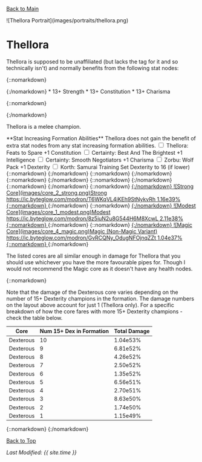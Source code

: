 [Back to Main](index.md)

<span id="thellora">
![Thellora Portrait](images/portraits/thellora.png)
</span>

# Thellora

<span class="champIntro">Thellora is supposed to be unaffiliated (but lacks the tag for it and so technically isn't) and normally benefits from the following stat nodes:</span>

{::nomarkdown}
<div id="champStats">
{:/nomarkdown}
* 13+ Strength
* 13+ Constitution
* 13+ Charisma

{::nomarkdown}
</div>
{:/nomarkdown}


<span class="champIntro">Thellora is a melee champion.</span>

<span class="modronColumn">
    <span class="buffboxCol" id="buffbox">
        <span class="buffboxRowHeader">**Stat Increasing Formation Abilities**</span>
        <span class="buffboxRow" id="buffboxNone">
            <span class="buffboxRowCol">
                <span class="buffboxRowNone">
                    Thellora does not gain the benefit of extra stat nodes from any stat increasing formation abilities.
                </span>
            </span>
        </span>
        <span class="buffboxRow" id="buffboxFeats to Spare">
            <span class="buffboxRowCol">
                <span class="buffboxRowCheck">
                    <input type="checkbox" name="1" id="Feats to Spare" value="Feats to Spare">
                    <label for="Feats to Spare">Thellora: Feats to Spare</label>
                </span>
            <span class="buffboxRowContent">
                +1 Constitution
            </span>
            </span>
        </span>
        <span class="buffboxRow" id="buffboxBest And The Brightest">
            <span class="buffboxRowCol">
                <span class="buffboxRowRadio">
                    <input type="checkbox" name="5" id="Best And The Brightest" value="Best And The Brightest">
                    <label for="Best And The Brightest">Certainty: Best And The Brightest</label>
                </span>
            <span class="buffboxRowContent">
                +1 Intelligence
            </span>
            </span>
        </span>
        <span class="buffboxRow" id="buffboxSmooth Negotiators">
            <span class="buffboxRowCol">
                <span class="buffboxRowRadio">
                    <input type="checkbox" name="5" id="Smooth Negotiators" value="Smooth Negotiators">
                    <label for="Smooth Negotiators">Certainty: Smooth Negotiators</label>
                </span>
            <span class="buffboxRowContent">
                +1 Charisma
            </span>
            </span>
        </span>
        <span class="buffboxRow" id="buffboxWolf Pack">
            <span class="buffboxRowCol">
                <span class="buffboxRowCheck">
                    <input type="checkbox" name="12" id="Wolf Pack" value="Wolf Pack">
                    <label for="Wolf Pack">Zorbu: Wolf Pack</label>
                </span>
            <span class="buffboxRowContent">
                +1 Dexterity
            </span>
            </span>
        </span>
        <span class="buffboxRow" id="buffboxSamurai Training">
            <span class="buffboxRowCol">
                <span class="buffboxRowCheck">
                    <input type="checkbox" name="2" id="Samurai Training" value="Samurai Training">
                    <label for="Samurai Training">Korth: Samurai Training</label>
                </span>
            <span class="buffboxRowContent">
                Set Dexterity to 16 (if lower)
            </span>
            </span>
        </span>
    </span>
{::nomarkdown}
    <a href="https://ic.byteglow.com/modron/7114GoDxPsVq9PvgtiUYx" target="_blank" data-core-id="7" data-buffs="Samurai Training" hidden>
{:/nomarkdown}
    <span class="modronRow">
        <span class="modronIconFull">
            ![Dexterous Core](images/core_7_dexterous.png)Dexterous
        </span>
        <span class="modronLink">
            https://ic.byteglow.com/modron/7114GoDxPsVq9PvgtiUYx
        </span>
        <span class="modronDamageBuffed">
            1.15e49%
        </span>
    </span>
{::nomarkdown}
    </a>
{:/nomarkdown}
{::nomarkdown}
    <a href="https://ic.byteglow.com/modron/-jnUH55BSGiQ4QmDYXI36" target="_blank" data-core-id="2" data-buffs="Samurai Training" hidden>
{:/nomarkdown}
    <span class="modronRow">
        <span class="modronIconFull">
            ![Strong Core](images/core_2_strong.png)Strong
        </span>
        <span class="modronLink">
            https://ic.byteglow.com/modron/-jnUH55BSGiQ4QmDYXI36
        </span>
        <span class="modronDamageBuffed">
            1.68e41%
        </span>
    </span>
{::nomarkdown}
    </a>
{:/nomarkdown}
{::nomarkdown}
    <a href="https://ic.byteglow.com/modron/-jnUH55BSGiQ4QmDYXI36" target="_blank" data-core-id="2" data-buffs="Wolf Pack" hidden>
{:/nomarkdown}
    <span class="modronRow">
        <span class="modronIconFull">
            ![Strong Core](images/core_2_strong.png)Strong
        </span>
        <span class="modronLink">
            https://ic.byteglow.com/modron/-jnUH55BSGiQ4QmDYXI36
        </span>
        <span class="modronDamageBuffed">
            1.68e41%
        </span>
    </span>
{::nomarkdown}
    </a>
{:/nomarkdown}
{::nomarkdown}
    <a href="https://ic.byteglow.com/modron/Z3dqepoGNtSI25cJzrPbj" target="_blank" data-core-id="1" data-buffs="Samurai Training" hidden>
{:/nomarkdown}
    <span class="modronRow">
        <span class="modronIconFull">
            ![Modest Core](images/core_1_modest.png)Modest
        </span>
        <span class="modronLink">
            https://ic.byteglow.com/modron/Z3dqepoGNtSI25cJzrPbj
        </span>
        <span class="modronDamageBuffed">
            3.05e40%
        </span>
    </span>
{::nomarkdown}
    </a>
{:/nomarkdown}
{::nomarkdown}
    <a href="https://ic.byteglow.com/modron/Z3dqepoGNtSI25cJzrPbj" target="_blank" data-core-id="1" data-buffs="Wolf Pack" hidden>
{:/nomarkdown}
    <span class="modronRow">
        <span class="modronIconFull">
            ![Modest Core](images/core_1_modest.png)Modest
        </span>
        <span class="modronLink">
            https://ic.byteglow.com/modron/Z3dqepoGNtSI25cJzrPbj
        </span>
        <span class="modronDamageBuffed">
            3.05e40%
        </span>
    </span>
{::nomarkdown}
    </a>
{:/nomarkdown}
{::nomarkdown}
    <a href="https://ic.byteglow.com/modron/T6WKqVL4iKEh9StNykvRh" target="_blank" data-core-id="2" data-buffs="">
{:/nomarkdown}
    <span class="modronRow">
        <span class="modronIconFull">
            ![Strong Core](images/core_2_strong.png)Strong
        </span>
        <span class="modronLink">
            https://ic.byteglow.com/modron/T6WKqVL4iKEh9StNykvRh
        </span>
        <span class="modronDamage">
            1.16e39%
        </span>
    </span>
{::nomarkdown}
    </a>
{:/nomarkdown}
{::nomarkdown}
    <a href="https://ic.byteglow.com/modron/8z5iuN2u8G544H6M8XcwL" target="_blank" data-core-id="1" data-buffs="">
{:/nomarkdown}
    <span class="modronRow">
        <span class="modronIconFull">
            ![Modest Core](images/core_1_modest.png)Modest
        </span>
        <span class="modronLink">
            https://ic.byteglow.com/modron/8z5iuN2u8G544H6M8XcwL
        </span>
        <span class="modronDamage">
            2.11e38%
        </span>
    </span>
{::nomarkdown}
    </a>
{:/nomarkdown}
{::nomarkdown}
    <a href="https://ic.byteglow.com/modron/GvRCQNy_OdugNFOjnqZZt" target="_blank" data-core-id="4" data-buffs="">
{:/nomarkdown}
    <span class="modronRow">
        <span class="modronIconFull">
            ![Magic Core](images/core_4_magic.png)Magic (Non-Magic Variant)
        </span>
        <span class="modronLink">
            https://ic.byteglow.com/modron/GvRCQNy_OdugNFOjnqZZt
        </span>
        <span class="modronDamage">
            1.04e37%
        </span>
    </span>
{::nomarkdown}
    </a>
{:/nomarkdown}
</span>

The listed cores are all similar enough in damage for Thellora that you should use whichever you have the more favourable pipes for. Though I would not recommend the Magic core as it doesn't have any health nodes.

{::nomarkdown}
<span id="dexTable" hidden>
{:/nomarkdown}


Note that the damage of the Dexterous core varies depending on the number of 15+ Dexterity champions in the formation. The damage numbers on the layout above account for just 1 (Thellora only). For a specific breakdown of how the core fares with more 15+ Dexterity champions - check the table below.

| Core | Num 15+ Dex in Formation | Total Damage |
|---|---|---|
| Dexterous | 10 | 1.04e53% |
| Dexterous | 9 | 6.81e52% |
| Dexterous | 8 | 4.26e52% |
| Dexterous | 7 | 2.50e52% |
| Dexterous | 6 | 1.35e52% |
| Dexterous | 5 | 6.56e51% |
| Dexterous | 4 | 2.70e51% |
| Dexterous | 3 | 8.63e50% |
| Dexterous | 2 | 1.74e50% |
| Dexterous | 1 | 1.15e49% |

{::nomarkdown}
</span>
{:/nomarkdown}


[Back to Top](#top)

*Last Modified: {{ site.time }}*
<script type="text/javascript" src="scripts/champion.js"></script>